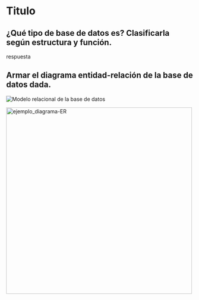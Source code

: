 # Titulo

## ¿Qué tipo de base de datos es? Clasificarla según estructura y función.
respuesta

## Armar el diagrama entidad-relación de la base de datos dada.
![Modelo relacional de la base de datos](imágenes/modelo_relacional.png)

<img src="imágenes/helisulbaranBD02.png" alt="ejemplo_diagrama-ER" style="width:500px;"/>
